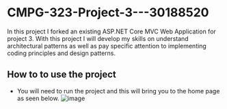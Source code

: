 # CMPG-323-Project-3---30188520
In this project I forked an existing ASP.NET Core MVC Web Application for project 3. With this project I will develop my skills on understand architectural patterns as well as pay
specific attention to implementing coding principles and design patterns.

## How to to use the project 

- You will need to run the project and this will bring you to the home page as seen below.
![image](https://user-images.githubusercontent.com/88189130/192348245-2364f005-90b6-4af2-a5e1-afeeb2e8615b.png)


